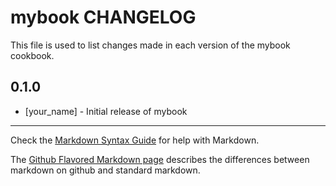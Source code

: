 mybook CHANGELOG
================

This file is used to list changes made in each version of the mybook cookbook.

0.1.0
-----
- [your_name] - Initial release of mybook

- - -
Check the [Markdown Syntax Guide](http://daringfireball.net/projects/markdown/syntax) for help with Markdown.

The [Github Flavored Markdown page](http://github.github.com/github-flavored-markdown/) describes the differences between markdown on github and standard markdown.
